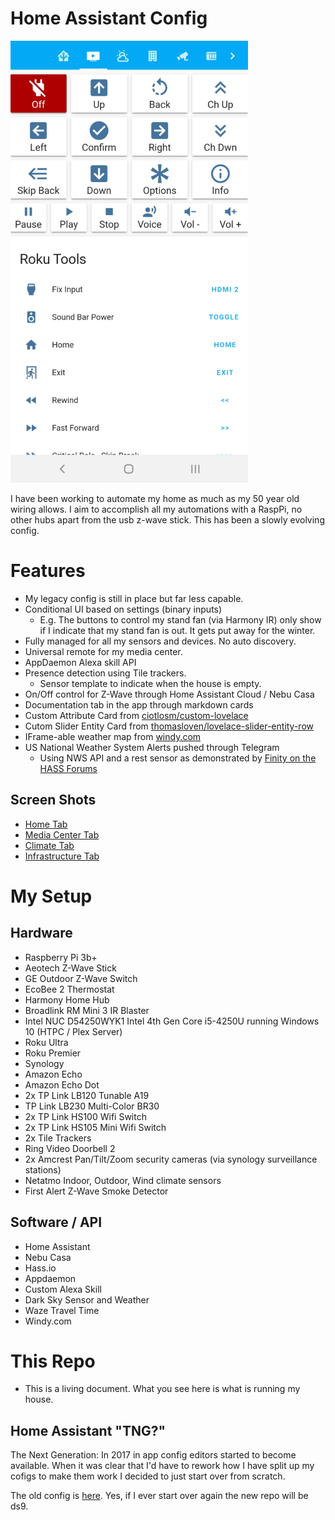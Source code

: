 # Home Assistant Config

![Universal remote phone view](www/screenshots/media_mobile.png)

I have been working to automate my home as much as my 50 year old wiring allows. I aim to accomplish all my automations with a RaspPi, no other hubs apart from the usb z-wave stick. This has been a slowly evolving config.

# Features

* My legacy config is still in place but far less capable.
* Conditional UI based on settings (binary inputs)
  * E.g. The buttons to control my stand fan (via Harmony IR) only show if I indicate that my stand fan is out. It gets put away for the winter.
* Fully managed for all my sensors and devices. No auto discovery.
* Universal remote for my media center.
* AppDaemon Alexa skill API
* Presence detection using Tile trackers.
  * Sensor template to indicate when the house is empty.
* On/Off control for Z-Wave through Home Assistant Cloud / Nebu Casa
* Documentation tab in the app through markdown cards
* Custom Attribute Card from [ciotlosm/custom-lovelace](https://github.com/ciotlosm/custom-lovelace)
* Cutom Slider Entity Card from [thomasloven/lovelace-slider-entity-row](https://github.com/thomasloven/lovelace-slider-entity-row)
* IFrame-able weather map from [windy.com](https://www.windy.com/)
* US National Weather System Alerts pushed through Telegram
  * Using NWS API and a rest sensor as demonstrated by [Finity on the HASS Forums](https://community.home-assistant.io/t/severe-weather-alerts-from-the-us-national-weather-service/71853)

## Screen Shots

* [Home Tab](www/screenshots/home.png)
* [Media Center Tab](www/screenshots/media.png)
* [Climate Tab](www/screenshots/climate.png)
* [Infrastructure Tab](www/screenshots/infrastructure.png)

# My Setup

## Hardware

* Raspberry Pi 3b+
* Aeotech Z-Wave Stick
* GE Outdoor Z-Wave Switch
* EcoBee 2 Thermostat
* Harmony Home Hub
* Broadlink RM Mini 3 IR Blaster
* Intel NUC D54250WYK1 Intel 4th Gen Core i5-4250U running Windows 10 (HTPC / Plex Server)
* Roku Ultra
* Roku Premier
* Synology
* Amazon Echo
* Amazon Echo Dot
* 2x TP Link LB120 Tunable A19
* TP Link LB230 Multi-Color BR30
* 2x TP Link HS100 Wifi Switch
* 2x TP Link HS105 Mini Wifi Switch
* 2x Tile Trackers
* Ring Video Doorbell 2
* 2x Amcrest Pan/Tilt/Zoom security cameras (via synology surveillance stations)
* Netatmo Indoor, Outdoor, Wind climate sensors
* First Alert Z-Wave Smoke Detector

## Software / API

* Home Assistant
* Nebu Casa
* Hass.io
* Appdaemon
* Custom Alexa Skill
* Dark Sky Sensor and Weather
* Waze Travel Time
* Windy.com

# This Repo

* This is a living document. What you see here is what is running my house.

## Home Assistant "TNG?"

The Next Generation: In 2017 in app config editors started to become available. When it was clear that I'd have to rework how I have split up my cofigs to make them work I decided to just start over from scratch.

The old config is [here](https://github.com/Bishma/homeassistant). Yes, if I ever start over again the new repo will be ds9.